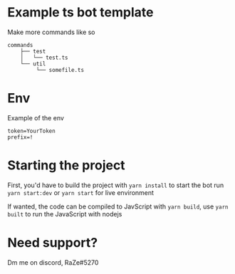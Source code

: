 # Example ts bot template
Make more commands like so
```bath
commands
    ├── test
    │   └── test.ts 
    └── util
         └── somefile.ts
```
# Env
Example of the env
```bath
token=YourToken
prefix=!
```

# Starting the project

First, you'd have to build the project with `yarn install` to start the bot run `yarn start:dev` or `yarn start` for live environment

If wanted, the code can be compiled to JavScript with `yarn build`, use `yarn built` to run the JavaScript with nodejs


# Need support? 
Dm me on discord, RaZe#5270
